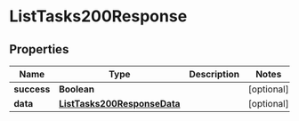 

# ListTasks200Response


## Properties

| Name | Type | Description | Notes |
|------------ | ------------- | ------------- | -------------|
|**success** | **Boolean** |  |  [optional] |
|**data** | [**ListTasks200ResponseData**](ListTasks200ResponseData.md) |  |  [optional] |




